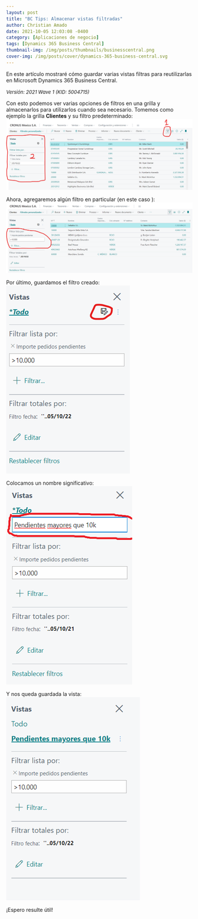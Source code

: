 ```yaml
---
layout: post
title: "BC Tips: Almacenar vistas filtradas"
author: Christian Amado
date: 2021-10-05 12:03:08 -0400
category: [Aplicaciones de negocio]
tags: [Dynamics 365 Business Central]
thumbnail-img: /img/posts/thumbnails/businesscentral.png
cover-img: /img/posts/cover/dynamics-365-business-central.svg
---
```


En este artículo mostraré cómo guardar varias vistas filtras para reutilizarlas en Microsoft Dynamics 365 Business Central.

<!--more-->
*<font size="2">Versión: 2021 Wave 1 (KID: 5004715)</font>*

Con esto podemos ver varias opciones de filtros en una grilla y almacenarlos para utilizarlos cuando sea necesario. Tomemos como ejemplo la grilla **Clientes** y su filtro predeterminado:  
![](/img/posts/2021/10/05/Filtro1.png)  

Ahora, agregaremos algún filtro en particular (en este caso ):  
![](/img/posts/2021/10/05/Filtro2.png)  

Por último, guardamos el filtro creado:  
![](/img/posts/2021/10/05/Filtro3.png)  

Colocamos un nombre significativo:  
![](/img/posts/2021/10/05/Filtro4.png)  

Y nos queda guardada la vista:  
![](/img/posts/2021/10/05/Filtro5.png)  

¡Espero resulte útil!